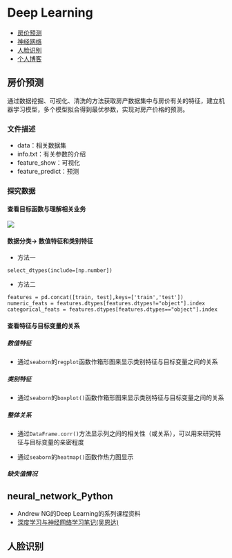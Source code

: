 # Deep Learning
* [房价预测](#房价预测)
* [神经网络](#neural_network_Python)
* [人脸识别](#人脸识别)
* [个人博客](zhbit92.github.io)

## 房价预测
通过数据挖掘、可视化、清洗的方法获取房产数据集中与房价有关的特征，建立机器学习模型，多个模型拟合得到最优参数，实现对房产价格的预测。

### 文件描述
* data：相关数据集
* info.txt：有关参数的介绍
* feature_show：可视化
* feature_predict：预测

### 探究数据
#### 查看目标函数与理解相关业务
![](http://p1mjzrkoc.bkt.clouddn.com/blog/180331/H6ibFfcak0.png?imageslim)

#### 数据分类-> 数值特征和类别特征
* 方法一
```
select_dtypes(include=[np.number])
```
* 方法二
```
features = pd.concat([train, test],keys=['train','test'])
numeric_feats = features.dtypes[features.dtypes!="object"].index
categorical_feats = features.dtypes[features.dtypes=="object"].index
```

#### 查看特征与目标变量的关系
##### 数值特征
* 通过`seaborn`的`regplot`函数作箱形图来显示类别特征与目标变量之间的关系

##### 类别特征
* 通过`seaborn`的`boxplot()`函数作箱形图来显示类别特征与目标变量之间的关系

##### 整体关系
* 通过`DataFrame.corr()`方法显示列之间的相关性（或关系），可以用来研究特征与目标变量的亲密程度


* 通过`seaborn`的`heatmap()`函数作热力图显示


##### 缺失值情况


## neural_network_Python

* Andrew NG的Deep Learning的系列课程资料
* [深度学习与神经网络学习笔记(吴恩达)](https://zhbit92.github.io/categories/%E6%B7%B1%E5%BA%A6%E5%AD%A6%E4%B9%A0%E4%B8%8E%E7%A5%9E%E7%BB%8F%E7%BD%91%E7%BB%9C-%E5%90%B4%E6%81%A9%E8%BE%BE/)
## 人脸识别
